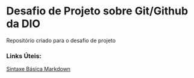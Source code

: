 # Desafio de Projeto sobre Git/Github da DIO
Repositório criado para o desafio de projeto

### Links Úteis:
[Sintaxe Básica Markdown](https://www.markdownguide.org/basic-syntax/)
